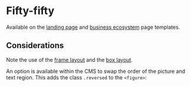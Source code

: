 # Fifty-fifty

Available on the [landing page](../templates/landing.md) and [business ecosystem](../templates/business-ecosystem.md) page templates.

<example title="Fifty-fifty component" src="components/fifty-fifty.html.twig" />

## Considerations

Note the use of the [frame layout](../layouts/frame.md) and the [box layout](../layouts/box.md).

An option is available within the CMS to swap the order of the picture and text region. This adds the class `.reversed` to the `<figure>`:

<example title="Reversed fifty-fifty component" src="components/fifty-fifty-reversed.html.twig" />